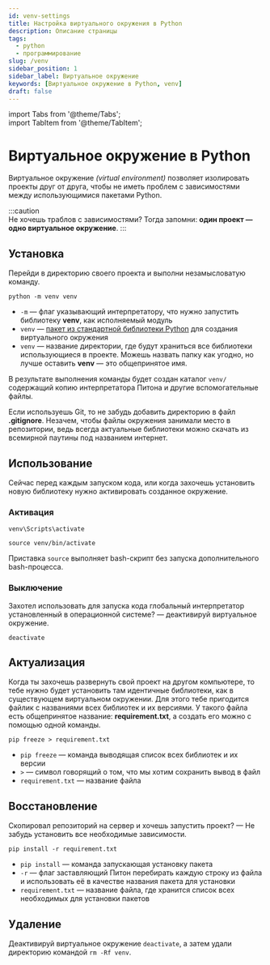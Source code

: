 ```yaml
---
id: venv-settings
title: Настройка виртуального окружения в Python
description: Описание страницы
tags:
  - python
  - программирование
slug: /venv
sidebar_position: 1
sidebar_label: Виртуальное окружение
keywords: [Виртуальное окружение в Python, venv]
draft: false
---
```


import Tabs from '@theme/Tabs';  
import TabItem from '@theme/TabItem';

# Виртуальное окружение в Python
Виртуальное окружение *(virtual environment)* позволяет изолировать проекты друг от друга, чтобы не иметь проблем с зависимостями между использующимися пакетами Python.

:::caution  
Не хочешь траблов с зависимостями? Тогда запомни: **один проект — одно виртуальное окружение**.
:::


## Установка
Перейди в директорию своего проекта и выполни незамысловатую команду.

```
python -m venv venv
```

-  `-m` — флаг указывающий интерпретатору, что нужно запустить библиотеку **venv**, как исполняемый модуль
-  `venv` — [пакет из стандартной библиотеки Python](https://docs.python.org/3/library/venv.html) для создания виртуального окружения
-  `venv` — название директории, где будут храниться все библиотеки использующиеся в проекте. Можешь назвать папку как угодно, но лучше оставить **venv** — это общепринятое имя.

В результате выполнения команды будет создан каталог `venv/` содержащий копию интерпретатора Питона и другие вспомогательные файлы.

Если используешь Git, то не забудь добавить директорию в файл **.gitignore**. Незачем, чтобы файлы окружения занимали место в репозитории, ведь всегда актуальные библиотеки можно скачать из всемирной паутины под названием интернет.

## Использование
Сейчас перед каждым запуском кода, или когда захочешь установить новую библиотеку нужно активировать созданное окружение.

### Активация
<Tabs groupId="operating-systems">  
<TabItem value="win" label="Windows">
<pre><code>venv\Scripts\activate</code></pre>
</TabItem>
<TabItem value="linux" label="Linux">
<pre><code>source venv/bin/activate</code></pre>
<p>Приставка <code>source</code> выполняет bash-скрипт без запуска дополнительного bash-процесса.</p>
</TabItem>
</Tabs>

### Выключение

Захотел использовать для запуска кода глобальный интерпретатор установленный в операционной системе? — деактивируй виртуальное окружение.

```
deactivate
```


## Актуализация

Когда ты захочешь развернуть свой проект на другом компьютере, то тебе нужно будет установить там идентичные библиотеки, как в существующем виртуальном окружении. Для этого тебе пригодится файлик с названиями всех библиотек и их версиями. У такого файла есть общепринятое название: **requirement.txt**, а создать его можно с помощью одной команды. 

```
pip freeze > requirement.txt
```

- `pip freeze` — команда выводящая список всех библиотек и их версии
- `>` — символ говорящий о том, что мы хотим сохранить вывод в файл
- `requirement.txt` — название файла

## Восстановление

Скопировал репозиторий на сервер и хочешь запустить проект? — Не забудь установить все необходимые зависимости.

```
pip install -r requirement.txt
```

- `pip install` — команда запускающая установку пакета
- `-r` — флаг заставляющий Питон перебирать каждую строку из файла и использовать её в качестве названия пакета для установки
- `requirement.txt` — название файла, где хранится список всех необходимых для установки пакетов

## Удаление

Деактивируй виртуальное окружение `deactivate`, а затем удали директорию командой `rm -Rf venv`.